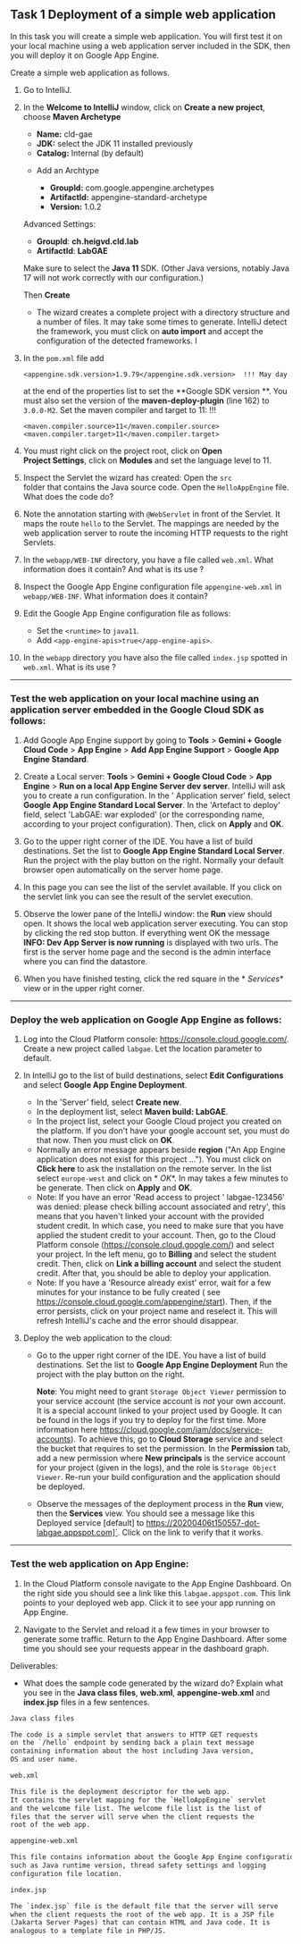 ## Task 1 Deployment of a simple web application

In this task you will create a simple web application. You will first
test it on your local machine using a web application server included
in the SDK, then you will deploy it on Google App Engine.

Create a simple web application as follows.

1. Go to IntelliJ.

2. In the **Welcome to IntelliJ** window, click on **Create a new
   project**, choose **Maven Archetype**

    - **Name:** cld-gae
    - **JDK:** select the JDK 11 installed previously
    - **Catalog:** Internal (by default)

    * Add an Archtype

        - **GroupId:** com.google.appengine.archetypes
        - **ArtifactId:** appengine-standard-archetype
        - **Version:** 1.0.2

   Advanced Settings:

    - **GroupId**: **ch.heigvd.cld.lab**
    - **ArtifactId**: **LabGAE**

   Make sure to select the **Java 11** SDK. (Other Java versions,
   notably Java 17 will not work correctly with our configuration.)

   Then **Create**

    - The wizard creates a complete project with a directory structure
      and a number of files. It may take some times to
      generate. IntelliJ detect the framework, you must click on
      **auto import** and accept the configuration of the detected
      frameworks.
l
3. In the `pom.xml` file add
   ```
   <appengine.sdk.version>1.9.79</appengine.sdk.version>  !!! May day
   ```
   at the end of the properties list to set the **Google SDK version
   **. You must
   also set the version of the **maven-deploy-plugin** (line 162) to
   `3.0.0-M2`. Set the maven compiler and target to 11:  !!!
   ```
   <maven.compiler.source>11</maven.compiler.source>
   <maven.compiler.target>11</maven.compiler.target>
   ```

4. You must right click on the project root, click on **Open    
   Project Settings**, click on **Modules** and set the language level
   to 11.

5. Inspect the Servlet the wizard has created: Open the `src`  
   folder that contains the Java source code. Open the
   `HelloAppEngine` file. What does the code do?

6. Note the annotation starting with `@WebServlet` in front of the
   Servlet. It maps the route `hello` to the Servlet. The mappings are
   needed by the web application server to route the incoming HTTP
   requests to the right Servlets.

7. In the `webapp/WEB-INF` directory, you have a file called
   `web.xml`. What information does it contain? And what is its use ?

8. Inspect the Google App Engine configuration file
   `appengine-web.xml` in `webapp/WEB-INF`. What information does it
   contain?

9. Edit the Google App Engine configuration file as follows:

    - Set the `<runtime>` to `java11`.
    - Add `<app-engine-apis>true</app-engine-apis>`.

10. In the `webapp` directory you have also the file called
    `index.jsp` spotted in `web.xml`. What is its use ?

---

### Test the web application on your local machine using an application server embedded in the Google Cloud SDK as follows:

1. Add Google App Engine support by going to **Tools** > **Gemini +
   Google Cloud Code** > **App Engine** > **Add App Engine Support** >
   **Google App Engine Standard**.

2. Create a Local server: **Tools** > **Gemini + Google Cloud Code** >
   **App Engine** > **Run on a local App Engine Server dev server**.
   IntelliJ will ask you to create a run configuration. In the '
   Application server' field, select **Google App Engine Standard
   Local Server**. In the 'Artefact to deploy' field, select 'LabGAE:
   war exploded' (or the corresponding name, according to your project
   configuration). Then, click on **Apply** and **OK**.

3. Go to the upper right corner of the IDE. You have a list of build
   destinations. Set the list to **Google App Engine Standard Local
   Server**. Run the project with the play button on the right.
   Normally your default browser open automatically on the server home
   page.

4. In this page you can see the list of the servlet available. If you
   click on the servlet link you can see the result of the servlet
   execution.

5. Observe the lower pane of the IntelliJ window: the **Run** view
   should open. It shows the local web application server executing.
   You can stop by clicking the red stop button. If everything went OK
   the message **INFO: Dev App Server is now running** is displayed
   with two urls. The first is the server home page and the second is
   the admin interface where you can find the datastore.

6. When you have finished testing, click the red square in the *
   *Services** view or in the upper right corner.

---

### Deploy the web application on Google App Engine as follows:

1. Log into the Cloud Platform console:
   <https://console.cloud.google.com/>. Create a new project called
   `labgae`. Let the location parameter to default.

2. In IntelliJ go to the list of build destinations, select **Edit
   Configurations** and select **Google App Engine Deployment**.

    - In the 'Server' field, select **Create new**.
    - In the deployment list, select **Maven build: LabGAE**.
    - In the project list, select your Google Cloud project you
      created on the platform. If you don't have your google account
      set, you must do that now. Then you must click on **OK**.
    - Normally an error message appears beside **region** ("An App
      Engine application does not exist for this project ..."). You
      must click on **Click here** to ask the installation on the
      remote server. In the list select `europe-west` and click on *
      *OK**. In may takes a few minutes to be generate. Then click on
      **Apply** and **OK**.
    - Note: If you have an error 'Read access to project '
      labgae-123456' was denied: please check billing account
      associated and retry', this means that you haven't linked your
      account with the provided student credit. In which case, you
      need to make sure that you have applied the student credit to
      your account. Then, go to the Cloud Platform
      console (<https://console.cloud.google.com/>) and select your
      project. In the left menu, go to **Billing** and select the
      student credit. Then, click on **Link a billing account** and
      select the student credit. After that, you should be able to
      deploy your application.
    - Note: If you have a 'Resource already exist' error, wait for a
      few minutes for your instance to be fully created (
      see <https://console.cloud.google.com/appengine/start>). Then,
      if the error persists, click on your project name and reselect
      it. This will refresh IntelliJ's cache and the error should
      disappear.

3. Deploy the web application to the cloud:

    - Go to the upper right corner of the IDE. You have a list of
      build destinations. Set the list to **Google App Engine
      Deployment** Run the project with the play button on the right.

      **Note**: You might need to grant `Storage Object Viewer` permission to your service account (the service account is _not_ your own account. It is a special account linked to your project used by Google. It can be found in the logs if you try to deploy for the first time. More information here <https://cloud.google.com/iam/docs/service-accounts>). To achieve this, go to **Cloud Storage** service and select the bucket that requires to set the permission. In the **Permission** tab, add a new permission where **New principals** is the service account for your project (given in the logs), and the role is `Storage Object Viewer`. Re-run your build configuration and the application should be deployed.

    - Observe the messages of the deployment process in the **Run**
      view, then the **Services** view. You should see a message like this Deployed service [default] to https://20200406t150557-dot-labgae.appspot.com]`. Click on the link to verify that it works.

---

### Test the web application on App Engine:

1. In the Cloud Platform console navigate to the App Engine
   Dashboard. On the right side you should see a link like this
   `labgae.appspot.com`. This link points to your deployed
   web app. Click it to see your app running on App Engine.

2. Navigate to the Servlet and reload it a few times in your browser
   to generate some traffic. Return to the App Engine
   Dashboard. After some time you should see your requests appear in
   the dashboard graph.

Deliverables:

- What does the sample code generated by the wizard do? Explain what
  you see in the **Java class files**, **web.xml**,
  **appengine-web.xml** and **index.jsp** files in a few sentences.



```txt
Java class files

The code is a simple servlet that answers to HTTP GET requests
on the `/hello` endpoint by sending back a plain text message
containing information about the host including Java version,
OS and user name.
```

```txt
web.xml

This file is the deployment descriptor for the web app.
It contains the servlet mapping for the `HelloAppEngine` servlet
and the welcome file list. The welcome file list is the list of
files that the server will serve when the client requests the
root of the web app.
```

```txt
appengine-web.xml

This file contains information about the Google App Engine configuration 
such as Java runtime version, thread safety settings and logging 
configuration file location.
```

```txt
index.jsp

The `index.jsp` file is the default file that the server will serve
when the client requests the root of the web app. It is a JSP file
(Jakarta Server Pages) that can contain HTML and Java code. It is
analogous to a template file in PHP/JS.
```